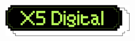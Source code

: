 <div align="center">
  <a>
    <img width="400" height="100" src="../indentica/x5_digital.png">
  </a>
</div>
